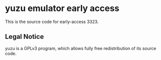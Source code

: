 yuzu emulator early access
=============

This is the source code for early-access 3323.

## Legal Notice

yuzu is a GPLv3 program, which allows fully free redistribution of its source code.
